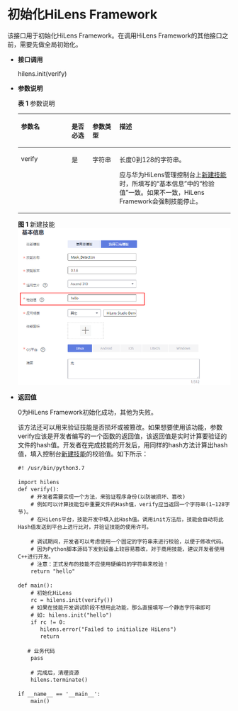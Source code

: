 # 初始化HiLens Framework<a name="hilens_05_0006"></a>

该接口用于初始化HiLens Framework。在调用HiLens Framework的其他接口之前，需要先做全局初始化。

-   **接口调用**

    hilens.init\(verify\)

-   **参数说明**

    **表 1**  参数说明

    <a name="table960975313718"></a>
    <table><thead align="left"><tr id="row1161015535719"><th class="cellrowborder" valign="top" width="23.762376237623766%" id="mcps1.2.5.1.1"><p id="p361095312710"><a name="p361095312710"></a><a name="p361095312710"></a><strong id="b1528016494815"><a name="b1528016494815"></a><a name="b1528016494815"></a>参数名</strong></p>
    </th>
    <th class="cellrowborder" valign="top" width="9.8009800980098%" id="mcps1.2.5.1.2"><p id="p72207345408"><a name="p72207345408"></a><a name="p72207345408"></a><strong id="b128351011174119"><a name="b128351011174119"></a><a name="b128351011174119"></a>是否必选</strong></p>
    </th>
    <th class="cellrowborder" valign="top" width="12.73127312731273%" id="mcps1.2.5.1.3"><p id="p1379143204018"><a name="p1379143204018"></a><a name="p1379143204018"></a><strong id="b17963171984116"><a name="b17963171984116"></a><a name="b17963171984116"></a>参数类型</strong></p>
    </th>
    <th class="cellrowborder" valign="top" width="53.70537053705371%" id="mcps1.2.5.1.4"><p id="p16610135315712"><a name="p16610135315712"></a><a name="p16610135315712"></a><strong id="b1864916521282"><a name="b1864916521282"></a><a name="b1864916521282"></a>描述</strong></p>
    </th>
    </tr>
    </thead>
    <tbody><tr id="row2061085318718"><td class="cellrowborder" valign="top" width="23.762376237623766%" headers="mcps1.2.5.1.1 "><p id="p861011531479"><a name="p861011531479"></a><a name="p861011531479"></a>verify</p>
    </td>
    <td class="cellrowborder" valign="top" width="9.8009800980098%" headers="mcps1.2.5.1.2 "><p id="p222018344409"><a name="p222018344409"></a><a name="p222018344409"></a>是</p>
    </td>
    <td class="cellrowborder" valign="top" width="12.73127312731273%" headers="mcps1.2.5.1.3 "><p id="p107911132174015"><a name="p107911132174015"></a><a name="p107911132174015"></a>字符串</p>
    </td>
    <td class="cellrowborder" valign="top" width="53.70537053705371%" headers="mcps1.2.5.1.4 "><p id="p18202191915229"><a name="p18202191915229"></a><a name="p18202191915229"></a>长度0到128的字符串。</p>
    <p id="p013657132416"><a name="p013657132416"></a><a name="p013657132416"></a>应与华为HiLens管理控制台上<a href="https://support.huaweicloud.com/usermanual-hilens/hilens_02_0022.html#section3" target="_blank" rel="noopener noreferrer">新建技能</a>时，所填写的<span class="parmname" id="parmname3195165211"><a name="parmname3195165211"></a><a name="parmname3195165211"></a>“基本信息”</span>中的<span class="parmvalue" id="parmvalue6583191813211"><a name="parmvalue6583191813211"></a><a name="parmvalue6583191813211"></a>“检验值”</span>一致。如果不一致，HiLens Framework会强制技能停止。</p>
    </td>
    </tr>
    </tbody>
    </table>

    **图 1**  新建技能<a name="fig66691744143819"></a>  
    ![](figures/新建技能.png "新建技能")

-   **返回值**

    0为HiLens Framework初始化成功，其他为失败。

    该方法还可以用来验证技能是否损坏或被篡改。如果想要使用该功能，参数verify应该是开发者编写的一个函数的返回值，该返回值是实时计算要验证的文件的hash值。开发者在完成技能的开发后，用同样的hash方法计算出hash值，填入控制台[新建技能](https://support.huaweicloud.com/usermanual-hilens/hilens_02_0022.html)的校验值。如下所示：

    ```
    #! /usr/bin/python3.7
    
    import hilens
    def verify():   
        # 开发者需要实现一个方法，来验证程序身份(以防被损坏、篡改)
        # 例如可以计算技能包中重要文件的Hash值，verify应当返回一个字符串(1~128字节)。
        # 在HiLens平台，技能开发中填入此Hash值。调用init方法后，技能会自动将此Hash值发送到平台上进行比对，并验证技能的使用许可。
    
        # 调试期间，开发者可以考虑使用一个固定的字符串来进行校验，以便于修改代码。
        # 因为Python脚本源码下发到设备上较容易篡改，对于商用技能，建议开发者使用C++进行开发。
        # 注意：正式发布的技能不应使用硬编码的字符串来校验！
        return "hello"
    
    def main():
        # 初始化HiLens
        rc = hilens.init(verify())
        # 如果在技能开发调试阶段不想用此功能，那么直接填写一个静态字符串即可
        # 如: hilens.init("hello")
        if rc != 0: 
           hilens.error("Failed to initialize HiLens")
           return 
    
       # 业务代码
        pass
    
        # 完成后，清理资源
        hilens.terminate()
    
    if __name__ == '__main__':
        main()
    ```


